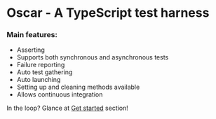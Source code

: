 # Oscar - A TypeScript test harness

### Main features:

* Asserting
* Supports both synchronous and asynchronous tests
* Failure reporting
* Auto test gathering
* Auto launching
* Setting up and cleaning methods available
* Allows continuous integration

In the loop? Glance at [Get started](https://github.com/acadet/oscar/wiki/Get-started) section!